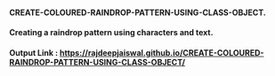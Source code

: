 #### CREATE-COLOURED-RAINDROP-PATTERN-USING-CLASS-OBJECT.

#### Creating a raindrop pattern using characters and text.

#### Output Link :  https://rajdeepjaiswal.github.io/CREATE-COLOURED-RAINDROP-PATTERN-USING-CLASS-OBJECT/
